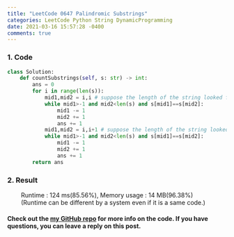 ```yaml
---
title: "LeetCode 0647 Palindromic Substrings"
categories: LeetCode Python String DynamicProgramming
date: 2021-03-16 15:57:28 -0400
comments: true
---
```


### 1. Code
```python
class Solution:
    def countSubstrings(self, s: str) -> int:
        ans = 0
        for i in range(len(s)):
            mid1,mid2 = i,i # suppose the length of the string looked for is odd
            while mid1>-1 and mid2<len(s) and s[mid1]==s[mid2]:
                mid1 -= 1
                mid2 += 1
                ans += 1
            mid1,mid2 = i,i+1 # suppose the length of the string looked for is even
            while mid1>-1 and mid2<len(s) and s[mid1]==s[mid2]:
                mid1 -= 1
                mid2 += 1
                ans += 1
        return ans
```

### 2. Result
&nbsp;&nbsp;&nbsp;&nbsp;&nbsp;&nbsp;&nbsp;&nbsp;Runtime : 124 ms(85.56%), Memory usage : 14 MB(96.38%)  
&nbsp;&nbsp;&nbsp;&nbsp;&nbsp;&nbsp;&nbsp;&nbsp;(Runtime can be different by a system even if it is a same code.)

#### Check out the [my GitHub repo][hyuk-gh] for more info on the code. If you have questions, you can leave a reply on this post.
[hyuk-gh]: https://github.com/dlgur1994/StudyAlgorithms
